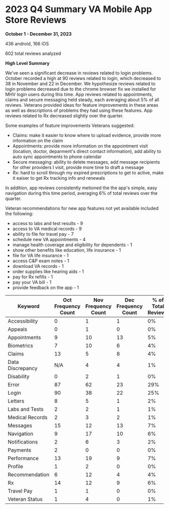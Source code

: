 # 2023 Q4 Summary VA Mobile App Store Reviews
**October 1 - December 31, 2023**

 436 android, 166 iOS

602 total reviews analyzed

**High Level Summary**

We've seen a significant decrease in reviews related to login problems. October recorded a high at 90 reviews related to login, which decreased to 38 in November and 22 in December. We hypothesize reviews related to login problems decreased due to the chrome browser fix we installed for MHV login users during this time. App reviews related to appointments, claims and secure messaging held steady, each averaging about 5% of all reviews. Veterans provided ideas for feature improvements in these areas as well as descriptions of problems they had using these features. App reviews related to Rx decreased slightly over the quarter.  

Some examples of feature improvements Veterans suggested:
- Claims: make it easier to know where to upload evidence, provide more information on the claim
- Appointments: provide more information on the appointment visit (location, doctor, deparment's direct contact information), add ability to auto sync appointments to phone calendar
- Secure messaging: ability to delete messages, add message recipients for other providers I visit, provide more time to draft a message 
- Rx: hard to scroll through my expired prescriptions to get to active, make it eaiser to get Rx tracking info and renewals

In addition, app reviews consistently metioned the the app's simple, easy navigation during this time period, averaging 6% of total reviews over the quarter. 

Veteran recommendations for new app features not yet available included the following:
- access to labs and test results - 9 
- access to VA medical records - 9
- ability to file for travel pay - 7
- schedule new VA appointments - 4
- manage health coverage and eligibility for dependents - 1
- show other benefits like education, life insurance - 1
- file for VA life insurance - 1
- access C&P exam notes - 1
- download VA records - 1
- order supplies like hearing aids - 1
- pay for Rx refills - 1
- pay your VA bill - 1
- provide feedback on the app - 1

| Keyword          | Oct Frequency Count | Nov Frequency Count | Dec Frequency Count | % of Total Reviews | Trending Frequency |
| ---------------- | ------------------- | ------------------- | ------------------- | ------------------ | ------------------ |
| Accessibility    | 0                   | 1                   | 1                   | 0%                 | Steady             |
| Appeals          | 0                   | 1                   | 0                   | 0%                 | Steady             |
| Appointments     | 9                   | 10                  | 13                  | 5%                 | Increase           |
| Biometrics       | 7                   | 10                  | 6                   | 4%                 | Steady             |
| Claims           | 13                  | 5                   | 8                   | 4%                 | Steady             |
| Data Discrepancy | N/A                 | 4                   | 4                   | 1%                 | Steady             |
| Disability       | 0                   | 2                   | 1                   | 0%                 | Steady             |
| Error            | 87                  | 62                  | 23                  | 29%                | Decrease           |
| Login            | 90                  | 38                  | 22                  | 25%                | Decrease           |
| Letters          | 8                   | 5                   | 1                   | 2%                 | Decrease           |
| Labs and Tests   | 2                   | 2                   | 1                   | 1%                 | Steady             |
| Medical Records  | 2                   | 3                   | 2                   | 1%                 | Steady             |
| Messages         | 15                  | 12                  | 13                  | 7%                 | Steady             |
| Navigation       | 9                   | 17                  | 10                  | 6%                 | Steady             |
| Notifications    | 2                   | 6                   | 3                   | 2%                 | Decrease           |
| Payments         | 2                   | 0                   | 0                   | 0%                 | Steady             |
| Performance      | 13                  | 19                  | 9                   | 7%                 | Decrease           |
| Profile          | 1                   | 2                   | 0                   | 0%                 | Steady             |
| Recommendation   | 6                   | 12                  | 4                   | 4%                 | Decrease           |
| Rx               | 14                  | 12                  | 9                   | 6%                 | Decrease           |
| Travel Pay       | 1                   | 1                   | 0                   | 0%                 | Steady             |
| Veteran Status   | 1                   | 4                   | 0                   | 1%                 | Decrease           |
